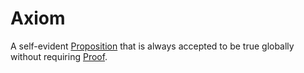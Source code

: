 # Axiom
A self-evident [Proposition](Proposition.md) that is always accepted to be true globally without requiring [Proof](Proof.md).